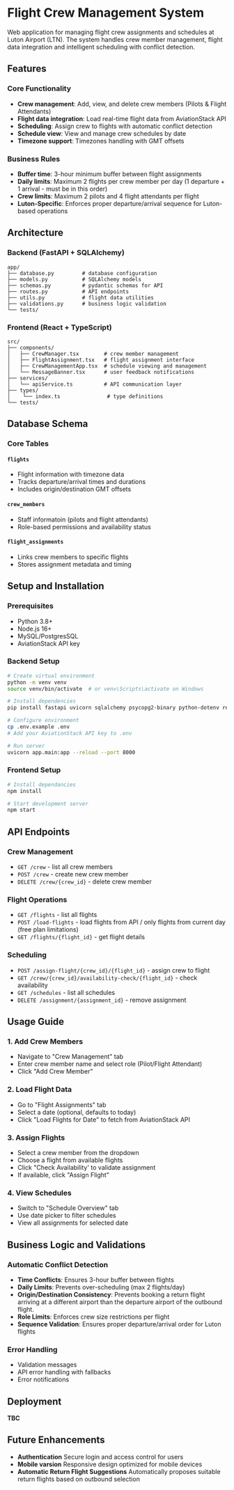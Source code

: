 # Flight Crew Management System

Web application for managing flight crew assignments and schedules at Luton Airport (LTN). The system handles crew member management, flight data integration and intelligent scheduling with conflict detection.

## Features

### Core Functionality
- **Crew management**: Add, view, and delete crew members (Pilots & Flight Attendants)
- **Flight data integration**: Load real-time flight data from AviationStack API
- **Scheduling**: Assign crew to flights with automatic conflict detection
- **Schedule view**: View and manage crew schedules by date
- **Timezone support**: Timezones handling with GMT offsets

### Business Rules
- **Buffer time**: 3-hour minimum buffer between flight assignments
- **Daily limits**: Maximum 2 flights per crew member per day (1 departure + 1 arrival - must be in this order) 
- **Crew limits**: Maximum 2 pilots and 4 flight attendants per flight
- **Luton-Specific**: Enforces proper departure/arrival sequence for Luton-based operations

## Architecture

### Backend (FastAPI + SQLAlchemy)
```
app/
├── database.py         # database configuration
├── models.py           # SQLAlchemy models
├── schemas.py          # pydantic schemas for API
├── routes.py           # API endpoints
├── utils.py            # flight data utilities
├── validations.py      # business logic validation
└── tests/
```

### Frontend (React + TypeScript)
```
src/
├── components/
│   ├── CrewManager.tsx        # crew member management
│   ├── FlightAssignment.tsx   # flight assignment interface
│   ├── CrewManagementApp.tsx  # schedule viewing and management
│   └── MessageBanner.tsx      # user feedback notifications
├── services/
│   └── apiService.ts          # API communication layer
├── types/
│    └── index.ts               # type definitions
└── tests/
```

## Database Schema

### Core Tables

#### `flights`
- Flight information with timezone data
- Tracks departure/arrival times and durations
- Includes origin/destination GMT offsets

#### `crew_members`
- Staff informatoin (pilots and flight attendants)
- Role-based permissions and availability status

#### `flight_assignments`
- Links crew members to specific flights
- Stores assignment metadata and timing

## Setup and Installation

### Prerequisites
- Python 3.8+
- Node.js 16+
- MySQL/PostgresSQL
- AviationStack API key

### Backend Setup
```bash
# Create virtual environment
python -m venv venv
source venv/bin/activate  # or venv\Scripts\activate on Windows

# Install dependencies
pip install fastapi uvicorn sqlalchemy psycopg2-binary python-dotenv requests

# Configure environment
cp .env.example .env
# Add your AviationStack API key to .env

# Run server
uvicorn app.main:app --reload --port 8000
```

### Frontend Setup
```bash
# Install dependancies
npm install

# Start development server
npm start
```

## API Endpoints

### Crew Management
- `GET /crew` - list all crew members
- `POST /crew` - create new crew member
- `DELETE /crew/{crew_id}` - delete crew member

### Flight Operations
- `GET /flights` - list all flights
- `POST /load-flights` - load flights from API / only flights from current day (free plan limitations)
- `GET /flights/{flight_id}` - get flight details

### Scheduling
- `POST /assign-flight/{crew_id}/{flight_id}` - assign crew to flight
- `GET /crew/{crew_id}/availability-check/{flight_id}` - check availability
- `GET /schedules` - list all schedules
- `DELETE /assignment/{assignment_id}` - remove assignment

##  Usage Guide

### 1. Add Crew Members
- Navigate to "Crew Management" tab
- Enter crew member name and select role (Pilot/Flight Attendant)
- Click "Add Crew Member"

### 2. Load Flight Data
- Go to "Flight Assignments" tab
- Select a date (optional, defaults to today)
- Click "Load Flights for Date" to fetch from AviationStack API

### 3. Assign Flights
- Select a crew member from the dropdown
- Choose a flight from available flights
- Click "Check Availability' to validate assignment
- If available, click "Assign Flight"

### 4. View Schedules
- Switch to "Schedule Overview" tab
- Use date picker to filter schedules
- View all assignments for selected date

## Business Logic and Validations

### Automatic Conflict Detection
- **Time Conflicts**: Ensures 3-hour buffer between flights
- **Daily Limits**: Prevents over-scheduling (max 2 flights/day)
- **Origin/Destination Consistency**: Prevents booking a return flight arriving at a different airport than the departure airport of the outbound flight.
- **Role Limits**: Enforces crew size restrictions per flight
- **Sequence Validation**: Ensures proper departure/arrival order for Luton flights

### Error Handling
- Validation messages
- API error handling with fallbacks
- Error notifications

## Deployment
**TBC**

## Future Enhancements

- **Authentication** Secure login and access control for users
- **Mobile varsion** Responsive design optimized for mobile devices
- **Automatic Return Flight Suggestions** Automatically proposes suitable return flights based on outbound selection
